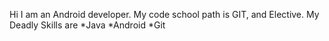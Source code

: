 Hi I am an Android developer.
My code school path is GIT, and Elective.
My Deadly Skills are
*Java
*Android
*Git
